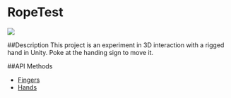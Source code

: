 RopeTest
=====

<img src="https://leapmotion-leapdev-production.s3.amazonaws.com/uploads/library/thumbnail_image/bbe81d1a-4b55-4882-b7f1-a6745495b891.jpg">

##Description
This project is an experiment in 3D interaction with a rigged hand in Unity. Poke at the handing sign to move it.

##API Methods
* [Fingers](https://developer.leapmotion.com/documentation/skeletal/javascript/api/Leap.Finger.html)
* [Hands](https://developer.leapmotion.com/documentation/skeletal/javascript/api/Leap.Hand.html)
